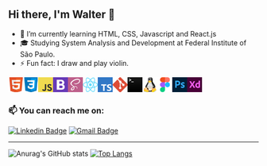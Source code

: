  Hi there, I'm Walter 👋
---

- 🌱 I’m currently learning HTML, CSS, Javascript and React.js
- 🎓 Studying System Analysis and Development at Federal Institute of São Paulo.
- ⚡ Fun fact: I draw and play violin.

<img width="30" src="/assets/html.png"><img width="30" src="/assets/css.png"><img width="30" src="/assets/javascript.png"><img width="30" src="/assets/bootstrap.png"><img width="30" src="/assets/sass.png"><img width="30" src="/assets/react.png"><img width="30" src="/assets/typescript.png"><img width="30" src="/assets/git.png"><img width="30" src="/assets/terminal.png"><img width="30" src="/assets/linux.png"><img width="30" src="/assets/figma.png"><img width="30" src="/assets/photoshop.png"><img width="30" src="/assets/adobexd.png">

### 📫 You can reach me on:

[![Linkedin Badge](https://img.shields.io/badge/-Walter_Alcantara-blue?style=flat-square&logo=Linkedin&logoColor=white&link=https://www.linkedin.com/in/walteralcantara//)](https://www.linkedin.com/in/walteralcantara/) 
[![Gmail Badge](https://img.shields.io/badge/-waltermalcantara@gmail.com-c14438?style=flat-square&logo=Gmail&logoColor=white&link=mailto:waltermalcantara@gmail.com)](mailto:waltermalcantara@gmail.com)


---
![Anurag's GitHub stats](https://github-readme-stats.vercel.app/api?username=wmalcantara&theme=tokyonight&show_icons=true)
[![Top Langs](https://github-readme-stats.vercel.app/api/top-langs/?username=wmalcantara&langs_count=6&exclude_repo=caravan&layout=compact&theme=tokyonight)](https://github.com/anuraghazra/github-readme-stats)


<!--
**wmalcantara/wmalcantara** is a ✨ _special_ ✨ repository because its `README.md` (this file) appears on your GitHub profile.

Here are some ideas to get you started:

- 🔭 I’m currently working on ...
- 🌱 I’m currently learning ...
- 👯 I’m looking to collaborate on ...
- 🤔 I’m looking for help with ...
- 💬 Ask me about ...
- 📫 How to reach me: ...
- 😄 Pronouns: ...
- ⚡ Fun fact: ...
-->
